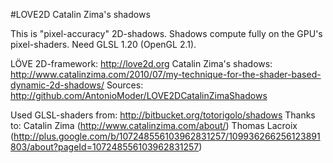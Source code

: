 #LOVE2D Catalin Zima's shadows

This is "pixel-accuracy" 2D-shadows.
Shadows compute fully on the GPU's pixel-shaders.
Need GLSL 1.20 (OpenGL 2.1).

LÖVE 2D-framework: http://love2d.org
Catalin Zima's shadows: http://www.catalinzima.com/2010/07/my-technique-for-the-shader-based-dynamic-2d-shadows/
Sources: http://github.com/AntonioModer/LOVE2DCatalinZimaShadows

Used GLSL-shaders from: http://bitbucket.org/totorigolo/shadows
Thanks to:
  Catalin Zima (http://www.catalinzima.com/about/)
  Thomas Lacroix (http://plus.google.com/b/107248556103962831257/109936266256123891803/about?pageId=107248556103962831257)
